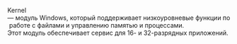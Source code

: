 Kernel — модуль Windows, который поддерживает низкоуровневые функции по работе с файлами и управлению памятью и процессами. 
Этот модуль обеспечивает сервис для 16- и 32-разрядных приложений.